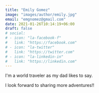 ```yaml
---
title: "Emily Gomez"
image: "images/author/emily.jpg"
email: "emgnomez@gmail.com"
date: 2021-01-26T10:14:19+06:00
draft: false
# social:
# - icon: "la-facebook-f"
#   link: "https://facebook.com"
# - icon: "la-twitter"
#   link: "https://twitter.com"
# - icon: "la-linkedin-in"
#   link: "https://linkedin.com"
---
```


I'm a world traveler as my dad likes to say.

I look forward to sharing more adventures!!
